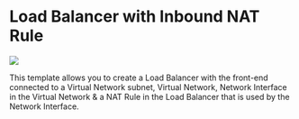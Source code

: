 # Load Balancer with Inbound NAT Rule

<a href="https://portal.azure.com/#create/Microsoft.Template/uri/https%3A%2F%2Fraw.githubusercontent.com%2FAzure%2Fazure-quickstart-templates%2Fmaster%2F101-internal-loadbalancer-create%2Fazuredeploy.json" target="_blank">
    <img src="http://azuredeploy.net/deploybutton.png"/>
</a>

This template allows you to create a Load Balancer with the front-end connected to a Virtual Network subnet, Virtual Network, Network Interface in the Virtual Network & a NAT Rule in the Load Balancer that is used by the Network Interface.
